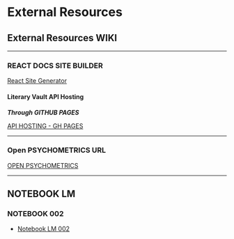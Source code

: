 # External Resources

## External Resources WIKI

***

### REACT DOCS SITE BUILDER

[React Site Generator](https://kinsta.com/blog/react-static-site-generator/)

#### Literary Vault API Hosting

_**Through GITHUB PAGES**_

[API HOSTING - GH PAGES](https://exios66.github.io/LITERARY-API-HOST/)

***

### Open PSYCHOMETRICS URL

[OPEN PSYCHOMETRICS](https://openpsychometrics.org/)

***

## NOTEBOOK LM

### NOTEBOOK 002

* [Notebook LM 002](https://notebooklm.google.com/notebook/e241bab8-c094-4bc2-bede-9047fca484a4?\_gl=1\*rxwgpu\*\_ga\*MTk2MjA4NDIxNy4xNzI2NTUyODE3\*\_ga\_W0LDH41ZCB\*MTcyNjU1MjgxNy4xLjAuMTcyNjU1MjgyNC41My4wLjA.)
